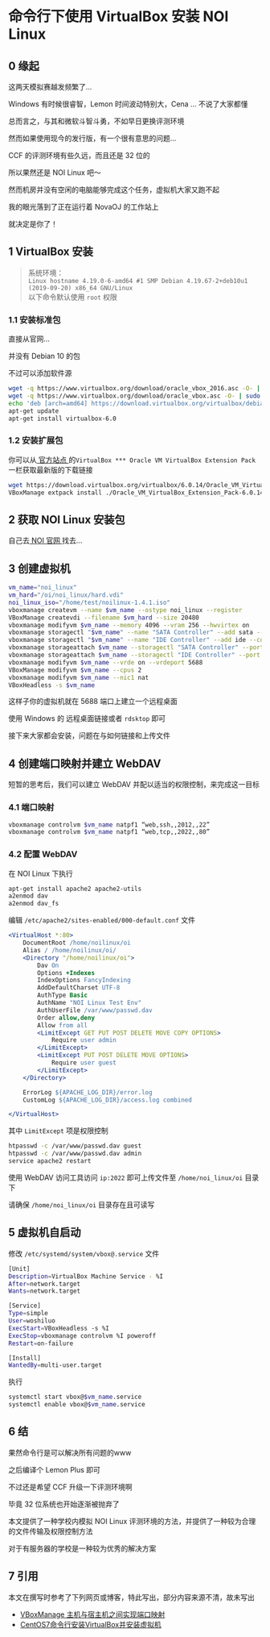 # 命令行下使用 VirtualBox 安装 NOI Linux

## 0 缘起

这两天模拟赛越发频繁了...

Windows 有时候很睿智，Lemon 时间波动特别大，Cena ... 不说了大家都懂

总而言之，与其和微软斗智斗勇，不如早日更换评测环境

然而如果使用现今的发行版，有一个很有意思的问题...

CCF 的评测环境有些久远，而且还是 32 位的

所以果然还是 NOI Linux 吧～

然而机房并没有空闲的电脑能够完成这个任务，虚拟机大家又跑不起

我的眼光落到了正在运行着 NovaOJ 的工作站上

就决定是你了！

## 1 VirtualBox 安装

> 系统环境：   
> `Linux hostname 4.19.0-6-amd64 #1 SMP Debian 4.19.67-2+deb10u1 (2019-09-20) x86_64 GNU/Linux`  
> 以下命令默认使用 `root` 权限

### 1.1 安装标准包

直接从官网...

并没有 Debian 10 的包

不过可以添加软件源

```bash
wget -q https://www.virtualbox.org/download/oracle_vbox_2016.asc -O- | sudo apt-key add -
wget -q https://www.virtualbox.org/download/oracle_vbox.asc -O- | sudo apt-key add -
echo 'deb [arch=amd64] https://download.virtualbox.org/virtualbox/debian buster contrib' >> /etc/apt/sources.list
apt-get update
apt-get install virtualbox-6.0
```

### 1.2 安装扩展包

你可以从[ 官方站点 ](https://www.virtualbox.org/wiki/Downloads)的`VirtualBox *** Oracle VM VirtualBox Extension Pack` 一栏获取最新版的下载链接

```bash
wget https://download.virtualbox.org/virtualbox/6.0.14/Oracle_VM_VirtualBox_Extension_Pack-6.0.14.vbox-extpack
VBoxManage extpack install ./Oracle_VM_VirtualBox_Extension_Pack-6.0.14.vbox-extpack
```

## 2 获取 NOI Linux 安装包

自己去[ NOI 官网 ](http://www.noi.cn)找去...

## 3 创建虚拟机

```bash
vm_name="noi_linux"
vm_hard="/oi/noi_linux/hard.vdi"
noi_linux_iso="/home/test/noilinux-1.4.1.iso"
vboxmanage createvm --name $vm_name --ostype noi_linux --register
VBoxManage createvdi --filename $vm_hard --size 20480
vboxmanage modifyvm $vm_name --memory 4096 --vram 256 --hwvirtex on
vboxmanage storagectl "$vm_name" --name "SATA Controller" --add sata --hostiocache on --bootable on
vboxmanage storagectl "$vm_name" --name "IDE Controller" --add ide --controller PIIX4 --hostiocache on --bootable on
vboxmanage storageattach $vm_name --storagectl "SATA Controller" --port 0 --device 0 --type hdd --medium $vm_hard
vboxmanage storageattach $vm_name --storagectl "IDE Controller" --port 1 --device 1 --type dvddrive --medium $noi_linux_iso
vboxmanage modifyvm $vm_name --vrde on --vrdeport 5688
VBoxManage modifyvm $vm_name --cpus 2
vboxmanage modifyvm $vm_name --nic1 nat
VBoxHeadless -s $vm_name
```

这样子你的虚拟机就在 5688 端口上建立一个远程桌面

使用 Windows 的 远程桌面链接或者 `rdsktop` 即可

接下来大家都会安装，问题在与如何链接和上传文件

## 4 创建端口映射并建立 WebDAV

短暂的思考后，我们可以建立 WebDAV 并配以适当的权限控制，来完成这一目标

### 4.1 端口映射

```bash
vboxmanage controlvm $vm_name natpf1 “web,ssh,,2012,,22”
vboxmanage controlvm $vm_name natpf1 “web,tcp,,2022,,80”
```

### 4.2 配置 WebDAV

在 NOI Linux 下执行

```bash
apt-get install apache2 apache2-utils
a2enmod dav
a2enmod dav_fs
```

编辑 `/etc/apache2/sites-enabled/000-default.conf` 文件

```apache
<VirtualHost *:80>
	DocumentRoot /home/noilinux/oi
	Alias / /home/noilinux/oi/
	<Directory "/home/noilinux/oi">
		Dav On
		Options +Indexes
		IndexOptions FancyIndexing
		AddDefaultCharset UTF-8
		AuthType Basic
		AuthName "NOI Linux Test Env"
		AuthUserFile /var/www/passwd.dav
		Order allow,deny
		Allow from all
		<LimitExcept GET PUT POST DELETE MOVE COPY OPTIONS>
			Require user admin
		</LimitExcept>
		<LimitExcept PUT POST DELETE MOVE OPTIONS>
			Require user guest
		</LimitExcept>
	</Directory>

	ErrorLog ${APACHE_LOG_DIR}/error.log
	CustomLog ${APACHE_LOG_DIR}/access.log combined

</VirtualHost>
```

其中 `LimitExcept` 项是权限控制

```bash
htpasswd -c /var/www/passwd.dav guest
htpasswd -c /var/www/passwd.dav admin
service apache2 restart
```

使用 WebDAV 访问工具访问 `ip:2022` 即可上传文件至 `/home/noi_linux/oi` 目录下

请确保 `/home/noi_linux/oi` 目录存在且可读写

## 5 虚拟机自启动

修改 `/etc/systemd/system/vbox@.service` 文件

```bash
[Unit]
Description=VirtualBox Machine Service - %I
After=network.target
Wants=network.target

[Service]
Type=simple
User=woshiluo
ExecStart=VBoxHeadless -s %I
ExecStop=vboxmanage controlvm %I poweroff
Restart=on-failure

[Install]
WantedBy=multi-user.target
```

执行

```bash
systemctl start vbox@$vm_name.service 
systemctl enable vbox@$vm_name.service 
```


## 6 结

果然命令行是可以解决所有问题的www

之后编译个 Lemon Plus 即可

不过还是希望 CCF 升级一下评测环境啊

毕竟 32 位系统也开始逐渐被抛弃了

本文提供了一种学校内模拟 NOI Linux 评测环境的方法，并提供了一种较为合理的文件传输及权限控制方法

对于有服务器的学校是一种较为优秀的解决方案

## 7 引用

本文在撰写时参考了下列网页或博客，特此写出，部分内容来源不清，故未写出

- [VBoxManage 主机与宿主机之间实现端口映射](https://blog.csdn.net/a85820069/article/details/79038119)
- [CentOS7命令行安装VirtualBox并安装虚拟机](https://zhuanlan.zhihu.com/p/29759641)
